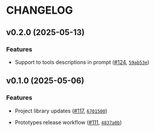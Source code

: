 # CHANGELOG


## v0.2.0 (2025-05-13)

### Features

- Support to tools descriptions in prompt ([#124](https://github.com/bsantanna/agent-lab/pull/124),
  [`59ab53e`](https://github.com/bsantanna/agent-lab/commit/59ab53e62ab5e662eb25f425ce744735542eee89))


## v0.1.0 (2025-05-06)

### Features

- Project library updates ([#117](https://github.com/bsantanna/agent-lab/pull/117),
  [`6701500`](https://github.com/bsantanna/agent-lab/commit/6701500c9ddf31b74c808f3dde2f445a4636b33d))

- Prototypes release workflow ([#111](https://github.com/bsantanna/agent-lab/pull/111),
  [`4837a0b`](https://github.com/bsantanna/agent-lab/commit/4837a0b90ead0f55c7300038c8a2fa8de21a49fd))
